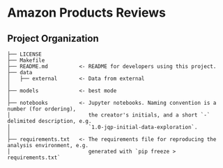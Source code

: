 Amazon Products Reviews
==============================

Project Organization
------------

    ├── LICENSE
    ├── Makefile           
    ├── README.md          <- README for developers using this project.
    ├── data
    │   ├── external       <- Data from external
    │
    ├── models             <- best mode
    │
    ├── notebooks          <- Jupyter notebooks. Naming convention is a number (for ordering),
    │                         the creator's initials, and a short `-` delimited description, e.g.
    │                         `1.0-jqp-initial-data-exploration`.
    │
    ├── requirements.txt   <- The requirements file for reproducing the analysis environment, e.g.
    │                         generated with `pip freeze > requirements.txt`
